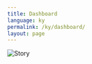 ```yaml
---
title: Dashboard
language: ky
permalink: /ky/dashboard/
layout: page
---
```


<div class='tableauPlaceholder' id='viz1735275597242' style='position: relative'>
<noscript>
<noscript>
<img alt='Story ' src='https:&#47;&#47;public.tableau.com&#47;static&#47;images&#47;SD&#47;SDG-KGZ-2024_17352704537190&#47;Story&#47;1_rss.png' style='border: none' /
</noscript>
</noscript>
<object class='tableauViz'  style='display:none;'>
<param name='host_url' value='https%3A%2F%2Fpublic.tableau.com%2F' /> 
<param name='embed_code_version' value='3' /> 
<param name='site_root' value='' />
<param name='name' value='SDG-KGZ-2024_17352704537190&#47;Story' />
<param name='tabs' value='no' />
<param name='toolbar' value='yes' />
<param name='static_image' value='https:&#47;&#47;public.tableau.com&#47;static&#47;images&#47;SD&#47;SDG-KGZ-2024_17352704537190&#47;Story&#47;1.png' /> 
<param name='animate_transition' value='yes' />
<param name='display_static_image' value='yes' />
<param name='display_spinner' value='yes' />
<param name='display_overlay' value='yes' />
<param name='display_count' value='yes' />
<param name='language' value='en-US' />
</object>
</div>                
<script type='text/javascript'>
	var divElement = document.getElementById('viz1735275597242');
	var vizElement = divElement.getElementsByTagName('object')[0];
    vizElement.style.width='1016px';
	vizElement.style.height='991px';
	var scriptElement = document.createElement('script');
	scriptElement.src = 'https://public.tableau.com/javascripts/api/viz_v1.js';
    vizElement.parentNode.insertBefore(scriptElement, vizElement);
</script>

